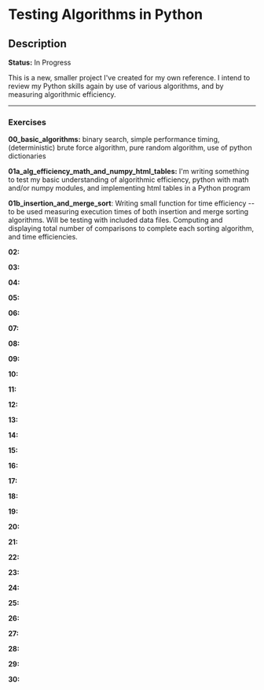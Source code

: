 # Testing Algorithms in Python

## Description
**Status:** In Progress

This is a new, smaller project I've created for my own reference. I intend to review my Python skills again by use of various algorithms, and by measuring algorithmic efficiency.

---

### Exercises

**00_basic_algorithms:** binary search, simple performance timing, (deterministic) brute force algorithm, pure random algorithm, use of python dictionaries

**01a_alg_efficiency_math_and_numpy_html_tables:** I'm writing something to test my basic understanding of algorithmic efficiency, python with math and/or numpy modules, and implementing html tables in a Python program

**01b_insertion_and_merge_sort**: Writing small function for time efficiency -- to be used measuring execution times of both insertion and merge sorting algorithms. Will be testing with included data files. Computing and displaying total number of comparisons to complete each sorting algorithm, and time efficiencies.

**02:**

**03:**

**04:**

**05:**

**06:**

**07:**

**08:**

**09:**

**10:**

**11:**

**12:**

**13:**

**14:**

**15:**

**16:**

**17:**

**18:**

**19:**

**20:**

**21:**

**22:**

**23:**

**24:**

**25:**

**26:**

**27:**

**28:**

**29:**

**30:**